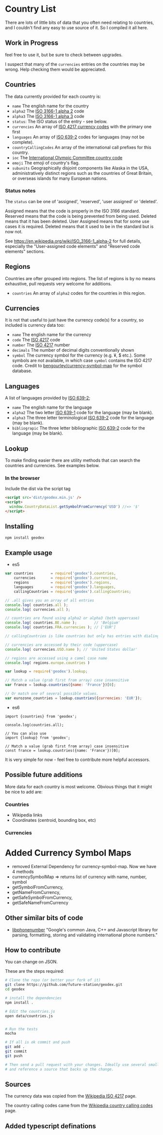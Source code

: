# Country List

There are lots of little bits of data that you often need relating to countries,
and I couldn't find any easy to use source of it. So I compiled it all here.

## Work in Progress

feel free to use it, but be sure to check between upgrades.

I suspect that many of the `currencies` entries on the countries may be wrong. Help checking them would be appreciated.

## Countries

The data currently provided for each country is:

* `name` The english name for the country
* `alpha2` The [ISO 3166-1 alpha 2](http://en.wikipedia.org/wiki/ISO_3166-1_alpha-2) code
* `alpha3` The [ISO 3166-1 alpha 3](http://en.wikipedia.org/wiki/ISO_3166-1_alpha-3) code
* `status`: The ISO status of the entry - see below.
* `currencies` An array of [ISO 4217 currency codes](http://en.wikipedia.org/wiki/ISO_4217) with the primary one first
* `languages` An array of [ISO 639-2](http://en.wikipedia.org/wiki/ISO_639-2) codes for languages (may not be complete).
* `countryCallingCodes` An array of the international call prefixes for this country.
* `ioc` The [International Olympic Committee country code](http://en.wikipedia.org/wiki/List_of_IOC_country_codes)
* `emoji` The emoji of country's flag.
* `subunits` Geographically disjoint components like Alaska in the USA, administratively distinct regions such as the countries of Great Britain, or overseas islands for many European nations.

### Status notes

The `status` can be one of 'assigned', 'reserved', 'user assigned' or 'deleted'.

Assigned means that the code is properly in the ISO 3166 standard. Reserved means that the code is being prevented from being used. Deleted means that it has been deleted. User Assigned means that for some use cases it is required. Deleted means that it used to be in the standard but is now not.

See <https://en.wikipedia.org/wiki/ISO_3166-1_alpha-2> for full details, especially the "User-assigned code elements" and "Reserved code elements" sections.

## Regions

Countries are ofter grouped into regions. The list of regions is by no means exhaustive, pull requests very welcome for additions.

* `countries` An array of `alpha2` codes for the countries in this region.

## Currencies

It is not that useful to just have the currency code(s) for a country, so included is currency data too:

* `name` The english name for the currency
* `code` The [ISO 4217](http://en.wikipedia.org/wiki/ISO_4217) code
* `number` The [ISO 4217](http://en.wikipedia.org/wiki/ISO_4217) number
* `decimals` The number of decimal digits conventionally shown
* `symbol` The currency symbol for the currency (e.g. ¥, $ etc.). Some symbols are not available, in which case
    `symbol` contains the ISO 4217 code.  Credit to [bengourley/currency-symbol-map](https://github.com/bengourley/currency-symbol-map)
    for the symbol database.

## Languages

A list of languages provided by [ISO 639-2](http://en.wikipedia.org/wiki/ISO_639-2);

* `name` The english name for the language
* `alpha2` The two letter [ISO 639-1](http://en.wikipedia.org/wiki/ISO_639-1) code for the language (may be blank).
* `alpha3` The three letter terminological [ISO 639-2](http://en.wikipedia.org/wiki/ISO_639-2) code for the language (may be blank).
* `bibliograpic` The three letter bibliographic [ISO 639-2](http://en.wikipedia.org/wiki/ISO_639-2) code for the language (may be blank).

## Lookup

To make finding easier there are utility methods that can search the countries and currencies. See examples below.

### In the browser

Include the dist via the script tag

```html
<script src='dist/geodex.min.js' />
<script>
  window.CountryDataList.getSymbolFromCurrency('USD') //=> '$'
</script>
```

## Installing

``` bash
npm install geodex
```

## Example usage

* es5

``` javascript
var countries        = require('geodex').countries,
    currencies       = require('geodex').currencies,
    regions          = require('geodex').regions,
    languages        = require('geodex').languages,
    callingCountries = require('geodex').callingCountries;

// .all gives you an array of all entries
console.log( countries.all );
console.log( currencies.all );

// countries are found using alpha2 or alpha3 (both uppercase)
console.log( countries.BE.name );        // 'Belgium'
console.log( countries.FRA.currencies ); // ['EUR']

// callingCountries is like countries but only has entries with dialing codes.

// currencies are accessed by their code (uppercase)
console.log( currencies.USD.name ); // 'United States dollar'

// regions are accessed using a camel case name
console.log( regions.europe.countries )
```

``` javascript
var lookup = require('geodex').lookup;

// Match a value (grab first from array) case insensitive
var france = lookup.countries({name: 'France'})[0];

// Or match one of several possible values.
var eurozone_countries = lookup.countries({currencies: 'EUR'});
```

* es6

```
import {countries} from 'geodex';

console.log(countries.all);

// You can also use
import {lookup} from 'geodex';

// Match a value (grab first from array) case insensitive
const france = lookup.countries({name: 'France'})[0];
```

It is very simple for now - feel free to contribute more helpful accessors.

## Possible future additions

More data for each country is most welcome. Obvious things that it might be nice
to add are:

### Countries

* Wikipedia links
* Coordinates (centroid, bounding box, etc)

### Currencies

# Added Currency Symbol Maps

* removed External Dependency for currency-symbol-map. Now we have 4 methods
* currencySymbolMap => returns list of currency with name, number, symbol
* getSymbolFromCurrency,
* getNameFromCurrency,
* getSafeSymbolFromCurrency,
* getSafeNameFromCurrency

## Other similar bits of code

* [libphonenumber](https://code.google.com/p/libphonenumber/) "Google's common Java, C++ and Javascript library for parsing, formatting, storing and validating international phone numbers."

## How to contribute

You can change on JSON.

These are the steps required:

``` bash
# Clone the repo (or better your fork of it)
git clone https://github.com/future-station/geodex.git
cd geodex

# install the dependencies
npm install .

# Edit the countries.js
open data/countries.js


# Run the tests
mocha

# If all is ok commit and push
git add .
git commit
git push

# Then send a pull request with your changes. Ideally use several small commits,
# and reference a source that backs up the change.
```

## Sources

The currency data was copied from the [Wikipedia ISO 4217](http://en.wikipedia.org/wiki/ISO_4217) page.

The country calling codes came from the  [Wikipedia country calling codes](http://en.wikipedia.org/wiki/List_of_country_calling_codes) page.

## Added typescript definations
